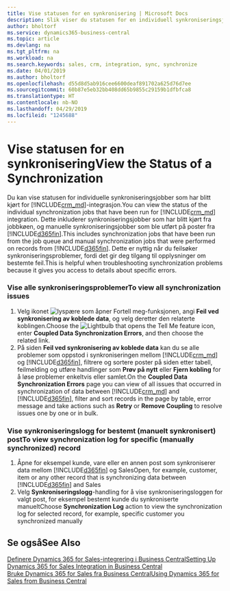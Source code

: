 ```yaml
---
title: Vise statusen for en synkronisering | Microsoft Docs
description: Slik viser du statusen for en individuell synkroniseringsjobb.
author: bholtorf
ms.service: dynamics365-business-central
ms.topic: article
ms.devlang: na
ms.tgt_pltfrm: na
ms.workload: na
ms.search.keywords: sales, crm, integration, sync, synchronize
ms.date: 04/01/2019
ms.author: bholtorf
ms.openlocfilehash: d55d8d5ab916cee6600deaf891702a625d76d7ee
ms.sourcegitcommit: 60b87e5eb32bb408dd65b9855c29159b1dfbfca8
ms.translationtype: HT
ms.contentlocale: nb-NO
ms.lasthandoff: 04/29/2019
ms.locfileid: "1245688"
---
```

# <a name="view-the-status-of-a-synchronization"></a><span data-ttu-id="0c23e-103">Vise statusen for en synkronisering</span><span class="sxs-lookup"><span data-stu-id="0c23e-103">View the Status of a Synchronization</span></span>
<span data-ttu-id="0c23e-104">Du kan vise statusen for individuelle synkroniseringsjobber som har blitt kjørt for [!INCLUDE[crm_md](includes/crm_md.md)]-integrasjon.</span><span class="sxs-lookup"><span data-stu-id="0c23e-104">You can view the status of the individual synchronization jobs that have been run for [!INCLUDE[crm_md](includes/crm_md.md)] integration.</span></span> <span data-ttu-id="0c23e-105">Dette inkluderer synkroniseringsjobber som har blitt kjørt fra jobbkøen, og manuelle synkroniseringsjobber som ble utført på poster fra [!INCLUDE[d365fin](includes/d365fin_md.md)].</span><span class="sxs-lookup"><span data-stu-id="0c23e-105">This includes synchronization jobs that have been run from the job queue and manual synchronization jobs that were performed on records from [!INCLUDE[d365fin](includes/d365fin_md.md)].</span></span> <span data-ttu-id="0c23e-106">Dette er nyttig når du feilsøker synkroniseringsproblemer, fordi det gir deg tilgang til opplysninger om bestemte feil.</span><span class="sxs-lookup"><span data-stu-id="0c23e-106">This is helpful when troubleshooting synchronization problems because it gives you access to details about specific errors.</span></span>

### <a name="to-view-all-synchronization-issues"></a><span data-ttu-id="0c23e-107">Vise alle synkroniseringsproblemer</span><span class="sxs-lookup"><span data-stu-id="0c23e-107">To view all synchronization issues</span></span>
1. <span data-ttu-id="0c23e-108">Velg ikonet ![lyspære som åpner Fortell meg-funksjonen](media/ui-search/search_small.png "Fortell hva du vil gjøre"), angi **Feil ved synkronisering av koblede data**, og velg deretter den relaterte koblingen.</span><span class="sxs-lookup"><span data-stu-id="0c23e-108">Choose the ![Lightbulb that opens the Tell Me feature](media/ui-search/search_small.png "Tell me what you want to do") icon, enter **Coupled Data Synchronization Errors**, and then choose the related link.</span></span>
2. <span data-ttu-id="0c23e-109">På siden **Feil ved synkronisering av koblede data** kan du se alle problemer som oppstod i synkroniseringen mellom [!INCLUDE[crm_md](includes/crm_md.md)] og [!INCLUDE[d365fin](includes/d365fin_md.md)], filtrere og sortere poster på siden etter tabell, feilmelding og utføre handlinger som **Prøv på nytt** eller **Fjern kobling** for å løse problemer enkeltvis eller samlet.</span><span class="sxs-lookup"><span data-stu-id="0c23e-109">On the **Coupled Data Synchronization Errors** page you can view of all issues that occurred in synchronization of data between [!INCLUDE[crm_md](includes/crm_md.md)] and [!INCLUDE[d365fin](includes/d365fin_md.md)], filter and sort records in the page by table, error message and take actions such as **Retry** or **Remove Coupling** to resolve issues one by one or in bulk.</span></span>

### <a name="to-view-synchronization-log-for-specific-manually-synchronized-record"></a><span data-ttu-id="0c23e-110">Vise synkroniseringslogg for bestemt (manuelt synkronisert) post</span><span class="sxs-lookup"><span data-stu-id="0c23e-110">To view synchronization log for specific (manually synchronized) record</span></span>
1. <span data-ttu-id="0c23e-111">Åpne for eksempel kunde, vare eller en annen post som synkroniserer data mellom [!INCLUDE[d365fin](includes/d365fin_md.md)] og Sales</span><span class="sxs-lookup"><span data-stu-id="0c23e-111">Open, for example, customer, item or any other record that is synchronizing data between [!INCLUDE[d365fin](includes/d365fin_md.md)] and Sales</span></span>
2. <span data-ttu-id="0c23e-112">Velg **Synkroniseringslogg**-handling for å vise synkroniseringsloggen for valgt post, for eksempel bestemt kunde du synkroniserte manuelt</span><span class="sxs-lookup"><span data-stu-id="0c23e-112">Choose **Synchronization Log** action to view the synchronization log for selected record, for example, specific customer you synchronized manually</span></span>

## <a name="see-also"></a><span data-ttu-id="0c23e-113">Se også</span><span class="sxs-lookup"><span data-stu-id="0c23e-113">See Also</span></span>  
[<span data-ttu-id="0c23e-114">Definere Dynamics 365 for Sales-integrering i Business Central</span><span class="sxs-lookup"><span data-stu-id="0c23e-114">Setting Up Dynamics 365 for Sales Integration in Business Central</span></span>](admin-setting-up-integration-with-dynamics-sales.md)  
[<span data-ttu-id="0c23e-115">Bruke Dynamics 365 for Sales fra Business Central</span><span class="sxs-lookup"><span data-stu-id="0c23e-115">Using Dynamics 365 for Sales from Business Central</span></span>](marketing-integrate-dynamicscrm.md)
